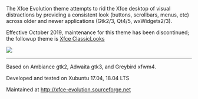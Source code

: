 The Xfce Evolution theme attempts to rid the Xfce desktop of visual distractions by providing a consistent look (buttons, scrollbars, menus, etc) across older and newer applications (Gtk2/3, Qt4/5, wxWidgets2/3).

Effective October 2019, maintenance for this theme has been discontinued; the followup theme is <a href="https://github.com/gyll/classiclooks/">Xfce ClassicLooks<a/>

<img src="https://a.fsdn.com/con/app/proj/xfce-evolution/screenshots/xfce-evolution-6.0.0_d-1857.png/max/max/1">

-------
Based on Ambiance gtk2, Adwaita gtk3, and Greybird xfwm4.

Developed and tested on Xubuntu 17.04, 18.04 LTS

Maintained at http://xfce-evolution.sourceforge.net
